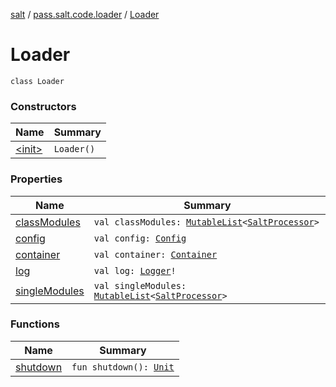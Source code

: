 [salt](../../index.md) / [pass.salt.code.loader](../index.md) / [Loader](./index.md)

# Loader

`class Loader`

### Constructors

| Name | Summary |
|---|---|
| [&lt;init&gt;](-init-.md) | `Loader()` |

### Properties

| Name | Summary |
|---|---|
| [classModules](class-modules.md) | `val classModules: `[`MutableList`](https://kotlinlang.org/api/latest/jvm/stdlib/kotlin.collections/-mutable-list/index.html)`<`[`SaltProcessor`](../../pass.salt.code.modules/-salt-processor/index.md)`>` |
| [config](config.md) | `val config: `[`Config`](../../pass.salt.code.loader.config/-config/index.md) |
| [container](container.md) | `val container: `[`Container`](../../pass.salt.code.container/-container/index.md) |
| [log](log.md) | `val log: `[`Logger`](https://docs.oracle.com/javase/6/docs/api/java/util/logging/Logger.html)`!` |
| [singleModules](single-modules.md) | `val singleModules: `[`MutableList`](https://kotlinlang.org/api/latest/jvm/stdlib/kotlin.collections/-mutable-list/index.html)`<`[`SaltProcessor`](../../pass.salt.code.modules/-salt-processor/index.md)`>` |

### Functions

| Name | Summary |
|---|---|
| [shutdown](shutdown.md) | `fun shutdown(): `[`Unit`](https://kotlinlang.org/api/latest/jvm/stdlib/kotlin/-unit/index.html) |
